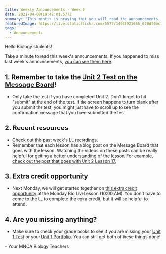 ```yaml
---
title: Weekly Announcements - Week 9
date: 2021-04-08T19:42:01.577Z
summary: "This mantis is praying that you will read the announcements. "
featuredImage: https://live.staticflickr.com/5577/14993921665_070df0bc11_b.jpg
tags:
  - Announcements
---
```

Hello Biology students!

Take a minute to read this week's announcements. If you happened to miss last week's announcements, [you can see them here](https://mnca-biology-message-board.netlify.app/posts/weekly-announcements-week-8/).

## 1. Remember to take the [Unit 2 Test on the Message Board](https://mnca-biology-message-board.netlify.app/posts/unit-2-test/)!

* Only take the test if you have completed Unit 2. Don't forget to hit "submit" at the end of the test. If the screen happens to turn blank after you submit the test, you might just have to scroll up to see the confirmation message that you have submitted the test.

## 2. Recent resources

* [Check out this past week's LL recordings](https://mnca-biology-message-board.netlify.app/livelesson-recordings/).
* Remember that each lesson has a blog post on the Message Board that goes with the lesson. Watching the videos on these posts can be really helpful for getting a better understanding of the lesson. For example, [check out the post that goes with Unit 2 Lesson 17.](https://mnca-biology-message-board.netlify.app/posts/patterns-and-processes-of-evolution-unit-2-lesson-17/)

## 3. Extra credit opportunity

* Next Monday, we will get started together on [this extra credit opportunity](https://mnca-biology-message-board.netlify.app/posts/extra-credit-opportunity-creating-your-own-cladogram/) at the Monday Bio LiveLesson (10:00 AM). You don't have to come to the LL to complete the extra credit, but it will be helpful to attend.

## 4. Are you missing anything?

* Make sure to check your grade books to see if you are missing your [Unit 1 Test](https://mnca-biology-message-board.netlify.app/posts/unit-1-test/) or your [Unit 1 Portfolio](https://mnca-biology-message-board.netlify.app/posts/unit-1-portfolio-mitosis-vs-meiosis/). You can still get both of these things done!

\- Your MNCA Biology Teachers